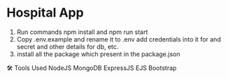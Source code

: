# Hospital App

1. Run commands npm install and npm run start
2. Copy .env.example and rename it to .env add credentials into it for and secret and other details for db, etc.
3. install all the package which present in the package.json

🛠️ Tools Used
NodeJS
MongoDB
ExpressJS
EJS
Bootstrap
